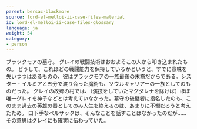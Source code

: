 ```yaml
---
parent: bersac-blackmore
source: lord-el-melloi-ii-case-files-material
id: lord-el-melloi-ii-case-files-glossary
language: ja
weight: 54
category:
- person
---
```


ブラックモアの墓守。
グレイの戦闘技術はおおよそこの人から叩き込まれたもの。
どうして、これほどの戦闘能力を保持しているかというと、すでに意味を失いつつはあるものの、彼はブラックモアの一族最後の末裔だからである。シスター・イルミアと五分で渡り合った魔術も、ソウルキャリアーの一族としてのものだった。
グレイの故郷の村では、（演技をしていたマグダレナを除けば）ほぼ唯一グレイを神子などとは考えていなかった。墓守の後継者に指名したのも、このまま過去の英雄の器としてのみ人生を終えるのは、あまりに不憫だろうと考えたため。
口下手なベルサックは、そんなことを話すことはなかったのだが……その意思はグレイにも確実に伝わっていた。
